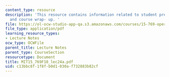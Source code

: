 ```yaml
---
content_type: resource
description: 'This resource contains information related to student presentations
  and course wrap- up. '
file: https://ol-ocw-studio-app-qa.s3.amazonaws.com/courses/15-769-operations-strategy-fall-2010/c13bbc8f1f8fb0d1030af732883b82cf_MIT15_769F10_lec24a.pdf
file_type: application/pdf
learning_resource_types:
- Lecture Notes
ocw_type: OCWFile
parent_title: Lecture Notes
parent_type: CourseSection
resourcetype: Document
title: MIT15_769F10_lec24a.pdf
uid: c13bbc8f-1f8f-b0d1-030a-f732883b82cf
---
```

